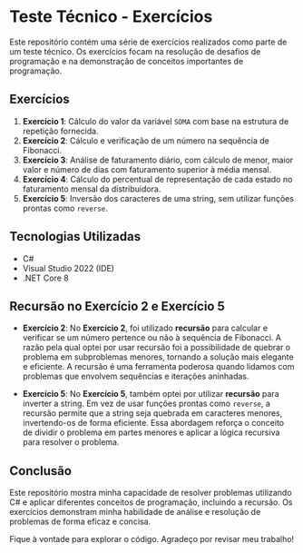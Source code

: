 # Teste Técnico - Exercícios

Este repositório contém uma série de exercícios realizados como parte de um teste técnico. Os exercícios focam na resolução de desafios de programação e na demonstração de conceitos importantes de programação.

## Exercícios

1. **Exercício 1**: Cálculo do valor da variável `SOMA` com base na estrutura de repetição fornecida.
2. **Exercício 2**: Cálculo e verificação de um número na sequência de Fibonacci.
3. **Exercício 3**: Análise de faturamento diário, com cálculo de menor, maior valor e número de dias com faturamento superior à média mensal.
4. **Exercício 4**: Cálculo do percentual de representação de cada estado no faturamento mensal da distribuidora.
5. **Exercício 5**: Inversão dos caracteres de uma string, sem utilizar funções prontas como `reverse`.

## Tecnologias Utilizadas

- C#
- Visual Studio 2022 (IDE)
- .NET Core 8

## Recursão no Exercício 2 e Exercício 5

- **Exercício 2**: No **Exercício 2**, foi utilizado **recursão** para calcular e verificar se um número pertence ou não à sequência de Fibonacci. A razão pela qual optei por usar recursão foi a possibilidade de quebrar o problema em subproblemas menores, tornando a solução mais elegante e eficiente. A recursão é uma ferramenta poderosa quando lidamos com problemas que envolvem sequências e iterações aninhadas.

- **Exercício 5**: No **Exercício 5**, também optei por utilizar **recursão** para inverter a string. Em vez de usar funções prontas como `reverse`, a recursão permite que a string seja quebrada em caracteres menores, invertendo-os de forma eficiente. Essa abordagem reforça o conceito de dividir o problema em partes menores e aplicar a lógica recursiva para resolver o problema.

## Conclusão

Este repositório mostra minha capacidade de resolver problemas utilizando C# e aplicar diferentes conceitos de programação, incluindo a recursão. Os exercícios demonstram minha habilidade de análise e resolução de problemas de forma eficaz e concisa.

Fique à vontade para explorar o código. Agradeço por revisar meu trabalho!
